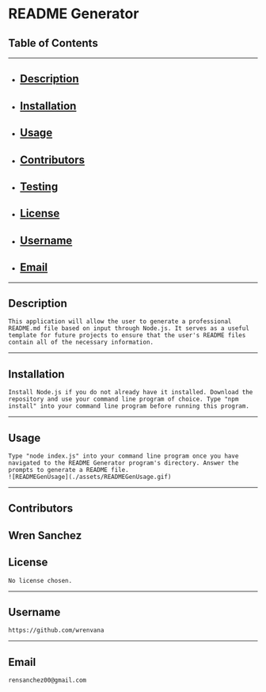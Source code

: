 # README Generator
## Table of Contents
----------------------------------------------------------------
- ## [Description](#Description)
- ## [Installation](#Installation)
- ## [Usage](#usage)
- ## [Contributors](#Contributors)
- ## [Testing](#Testing)
- ## [License](#License)
- ## [Username](#Username)
- ## [Email](#Email)
----------------------------------------------------------------
## Description
    This application will allow the user to generate a professional README.md file based on input through Node.js. It serves as a useful template for future projects to ensure that the user's README files contain all of the necessary information.
----------------------------------------------------------------
## Installation
    Install Node.js if you do not already have it installed. Download the repository and use your command line program of choice. Type "npm install" into your command line program before running this program.
----------------------------------------------------------------
## Usage
    Type "node index.js" into your command line program once you have navigated to the README Generator program's directory. Answer the prompts to generate a README file.
    ![READMEGenUsage](./assets/READMEGenUsage.gif)
----------------------------------------------------------------
## Contributors
Wren Sanchez
----------------------------------------------------------------
## License
    No license chosen.
----------------------------------------------------------------
## Username
    https://github.com/wrenvana
----------------------------------------------------------------
## Email
    rensanchez00@gmail.com
